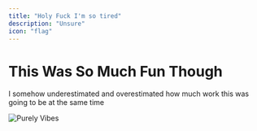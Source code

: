 ```yaml
---
title: "Holy Fuck I'm so tired"
description: "Unsure"
icon: "flag"
---
```


# This Was So Much Fun Though

I somehow underestimated and overestimated how much work this was going to be at the same time

![Purely Vibes](https://i.pinimg.com/564x/35/ca/17/35ca171b0dc2210fd18f3cc4e53c26f3.jpg)